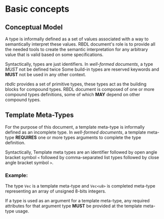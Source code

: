 # Basic concepts

## Conceptual Model

A type is informally defined as a set of values associated with a way to
semantically interpret these values. RBDL document's role is to provide
all the needed tools to create the semantic interpretation for any
arbitrary value that is valid based on some specifications.

Syntactically, types are just identifiers. In *well-formed documents*, a type *MUST* not be defined twice Some build-in types are reserved keywords
and **MUST** not be used in any other context.

*rbdlc* provides a set of primitive types, these types act as the building
blocks for compound types. RBDL document is composed of one or more
compound types definitions, some of which **MAY** depend on other
compound types.

## Template Meta-Types

For the purpose of this document, a template meta-type is informally defined
as an incomplete type. In *well-formed documents*, a template meta-type
**REQUIRES** one or more types arguments to complete the type
definition.

Syntactically, Template meta types are an identifier followed by open angle bracket symbol `<` followed by comma-separated list types followed by close angle bracket symbol `>`.

### Example:

The type `Vec` is a template meta-type and `Vec<u8>` is completed meta-type
representing an array of unsigned 8-bits integers.


If a type is used as an argument for a template meta-type, any required attributes for that argument type **MUST** be provided at the template meta-type usage.